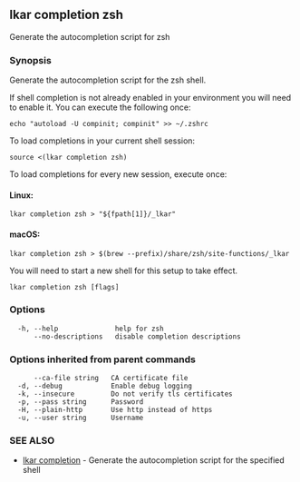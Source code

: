 ## lkar completion zsh

Generate the autocompletion script for zsh

### Synopsis

Generate the autocompletion script for the zsh shell.

If shell completion is not already enabled in your environment you will need
to enable it.  You can execute the following once:

	echo "autoload -U compinit; compinit" >> ~/.zshrc

To load completions in your current shell session:

	source <(lkar completion zsh)

To load completions for every new session, execute once:

#### Linux:

	lkar completion zsh > "${fpath[1]}/_lkar"

#### macOS:

	lkar completion zsh > $(brew --prefix)/share/zsh/site-functions/_lkar

You will need to start a new shell for this setup to take effect.


```
lkar completion zsh [flags]
```

### Options

```
  -h, --help              help for zsh
      --no-descriptions   disable completion descriptions
```

### Options inherited from parent commands

```
      --ca-file string   CA certificate file
  -d, --debug            Enable debug logging
  -k, --insecure         Do not verify tls certificates
  -p, --pass string      Password
  -H, --plain-http       Use http instead of https
  -u, --user string      Username
```

### SEE ALSO

* [lkar completion](lkar_completion.md)	 - Generate the autocompletion script for the specified shell

